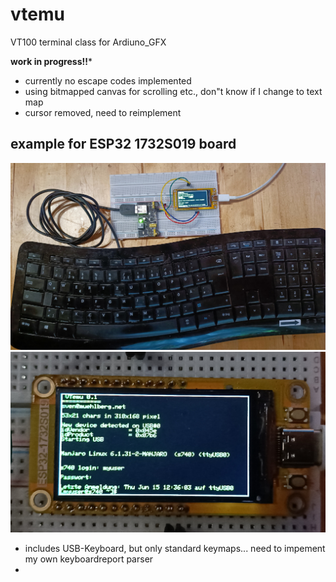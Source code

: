 # vtemu
VT100 terminal class for Ardiuno_GFX

**work in progress!!***
* currently no escape codes implemented
* using bitmapped canvas for scrolling etc., don"t know if I change to text map 
* cursor removed, need to reimplement

## example for ESP32 1732S019 board 

![overview](https://github.com/SvenMb/vtemu/blob/main/doc/vtemu01.jpg?raw=true)
![overview](https://github.com/SvenMb/vtemu/blob/main/doc/vtemu02.jpg?raw=true)
- includes USB-Keyboard, but only standard keymaps... need to impement my own keyboardreport parser
- 

